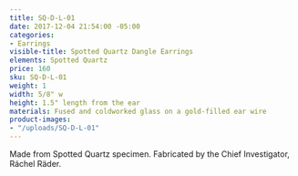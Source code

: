 ```yaml
---
title: SQ-D-L-01
date: 2017-12-04 21:54:00 -05:00
categories:
- Earrings
visible-title: Spotted Quartz Dangle Earrings
elements: Spotted Quartz
price: 160
sku: SQ-D-L-01
weight: 1
width: 5/8" w
height: 1.5" length from the ear
materials: Fused and coldworked glass on a gold-filled ear wire
product-images:
- "/uploads/SQ-D-L-01"
---
```


Made from Spotted Quartz specimen. Fabricated by the Chief Investigator, Ráchel Räder.